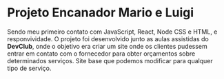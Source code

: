 # Projeto Encanador Mario e Luigi
 
 Sendo meu primeiro contato com JavaScript, React, Node CSS e HTML, e responvividade.
 O projeto foi desenvolvido junto as aulas assistidas do **DevClub**, onde o objetivo era criar um site onde os clientes pudessem entrar em contato com o fornecedor para obter orçamentos sobre determinados serviços. 
 Site base que podemos modificar para qualquer tipo de serviço. 
